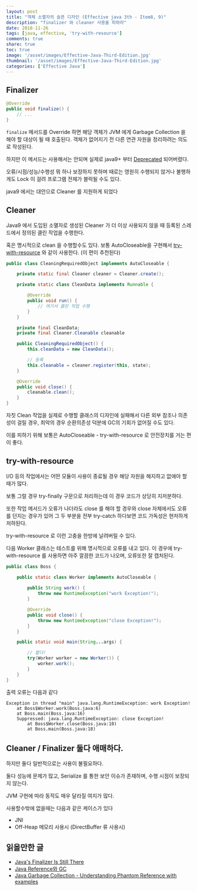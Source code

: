 ```yaml
---
layout: post
title: "객체 소멸자의 슬픈 디자인 (Effective java 3th - Item8, 9)"
description: "finalizer 와 cleaner 사용을 피하라"
date: 2018-11-26
tags: [java, effective, 'try-with-resource']
comments: true
share: true
toc: true
image: '/asset/images/Effective-Java-Third-Edition.jpg'
thumbnail: '/asset/images/Effective-Java-Third-Edition.jpg'
categories: ['Effective Java']
---
```


## Finalizer

```java
@Override
public void finalize() {
    // ...
}
```

`finalize` 메서드를 Override 하면 해당 객체가 JVM 에게 Garbage Collection 을 해야 할 대상이 될 때 호출된다. 객체가 없어지기 전 다른 연관 자원을 정리하려는 의도로 작성된다.

하지만 이 메서드는 사용해서는 안되며 실제로 java9+ 부터 [Deprecated](https://docs.oracle.com/javase/9/docs/api/java/lang/Object.html#finalize--) 되어버렸다.

오류/시점/성능/수행성 뭐 하나 보장하지 못하며 때로는 영원히 수행되지 않거나 불행하게도 Lock 이 걸려 프로그램 전체가 블럭될 수도 있다.

java9 에서는 대안으로 Cleaner 를 지원하게 되었다

## Cleaner

Java9 에서 도입된 소멸자로 생성된 Cleaner 가 더 이상 사용되지 않을 때 등록된 스레드에서 정의된 클린 작업을 수행한다.

혹은 명시적으로 clean 을 수행할수도 있다. 보통 AutoCloseable을 구현해서 [try-with-resource](https://docs.oracle.com/javase/tutorial/essential/exceptions/tryResourceClose.html) 와 같이 사용한다. (이 편이 추천된다)

```java
public class CleaningRequiredObject implements AutoCloseable {

    private static final Cleaner cleaner = Cleaner.create​();

    private static class CleanData implements Runnable {

        @Override
        public void run() {
            // 여기서 클린 작업 수행
        }
    }

    private final CleanData;
    private final Cleaner.Cleanable cleanable

    public CleaningRequiredObject() {
        this.cleanData = new CleanData();

        // 등록
        this.cleanable = cleaner.register(this, state);
    }

    @Override
    public void close() {
        cleanable.clean();
    }
}
```

자칫 Clean 작업을 실제로 수행할 클래스의 디자인에 실패해서 다른 외부 참조나 의존성이 걸릴 경우, 최악의 경우 순환의존성 덕분에 GC의 기회가 없어질 수도 있다.

이를 피하기 위해 보통은 AutoCloseable - try-with-resource 로 안전장치를 거는 편이 좋다.

## try-with-resource

I/O 등의 작업에서는 어떤 모듈이 사용이 종료될 경우 해당 자원을 해지하고 없애야 할때가 많다.

보통 그럴 경우 try-finally 구문으로 처리하는데 이 경우 코드가 상당히 지저분하다.

또한 작업 메서드가 오류가 나더라도 close 를 해야 할 경우와 close 자체에서도 오류를 던지는 경우가 있어 그 두 부분을 전부 try-catch 하다보면 코드 가독성은 현저하게 저하된다.

try-with-resource 로 이런 고충을 한방에 날려버릴 수 있다.

다음 Worker 클래스는 테스트를 위해 명시적으로 오류를 내고 있다. 이 경우에 try-with-resource 를 사용하면 아주 깔끔한 코드가 나오며, 오류또한 잘 캡처된다.

```java
public class Boss {

    public static class Worker implements AutoCloseable {
        
        public String work() {
            throw new RuntimeException("work Exception!");
        }

        @Override
        public void close() {
            throw new RuntimeException("close Exception!");
        }
    }

    public static void main(String...args) {

        // 짧다!
        try(Worker worker = new Worker()) {
            worker.work();
        }
    }
}
```

출력 오류는 다음과 같다

```
Exception in thread "main" java.lang.RuntimeException: work Exception!
	at Boss$Worker.work(Boss.java:6)
	at Boss.main(Boss.java:16)
	Suppressed: java.lang.RuntimeException: close Exception!
		at Boss$Worker.close(Boss.java:10)
		at Boss.main(Boss.java:18)
```

## Cleaner / Finalizer 둘다 애매하다.

하지만 둘다 일반적으로는 사용이 불필요하다.

둘다 성능에 문제가 많고, Serialize 를 통한 보안 이슈가 존재하며, 수행 시점이 보장되지 않는다.

JVM 구현에 따라 동작도 매우 달라질 여지가 많다.

사용할수밖에 없을때는 다음과 같은 케이스가 있다

- JNI
- Off-Heap 메모리 사용시 (DirectBuffer 류 사용시)

## 읽을만한 글

- [Java's Finalizer Is Still There](https://dzone.com/articles/javas-finalizer-is-still-there)
- [Java Reference와 GC](https://d2.naver.com/helloworld/329631)
- [Java Garbage Collection - Understanding Phantom Reference with examples](https://www.logicbig.com/tutorials/core-java-tutorial/gc/phantom-reference.html)